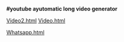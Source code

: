 **#youtube ayutomatic long video generator**

[Video2.html](https://shanawan.github.io/Youtube-Automation-Video/YT/Home.html)
[Video.html](https://shanawan.github.io/Youtube-Automation-Video/YT/New.html)

[Whatsapp.html](https://shanawan.github.io/Youtube-Automation-Video/Whatsapp/index.html)
